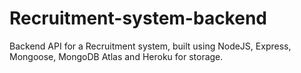 # Recruitment-system-backend
Backend API for a Recruitment system, built using NodeJS, Express, Mongoose, MongoDB Atlas and Heroku for storage.

